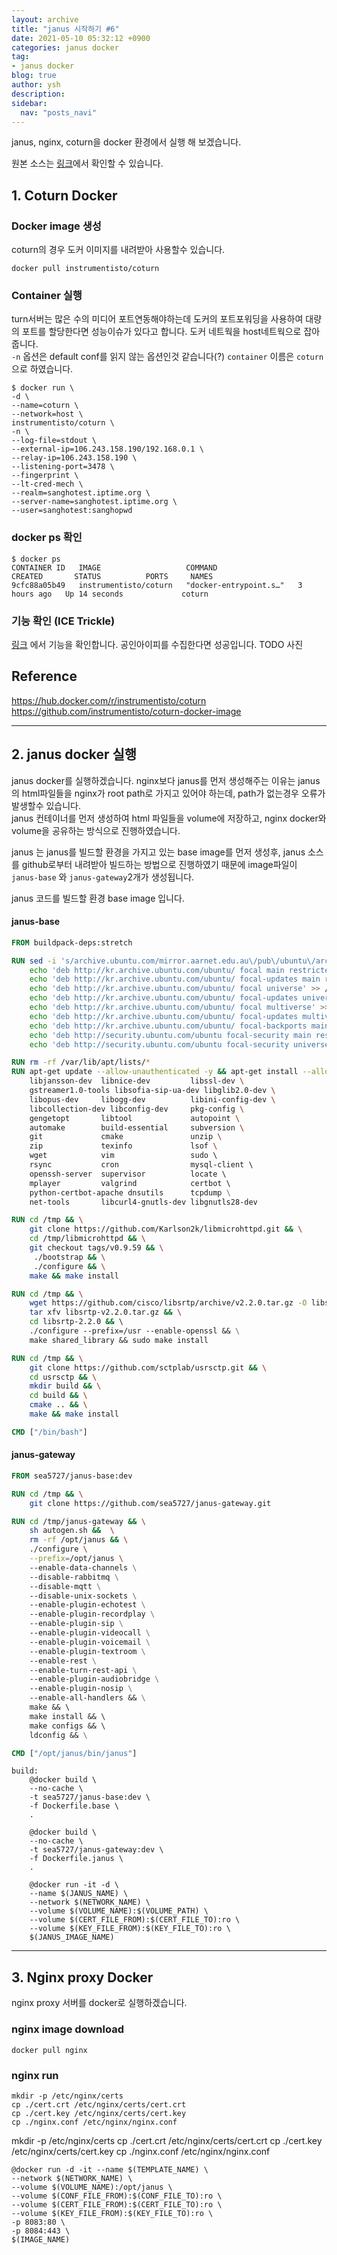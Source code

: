 ```yaml
---
layout: archive
title: "janus 시작하기 #6"
date: 2021-05-10 05:32:12 +0900
categories: janus docker
tag:
- janus docker
blog: true
author: ysh
description: 
sidebar:
  nav: "posts_navi"
---
```


janus, nginx, coturn을 docker 환경에서 실행 해 보겠습니다.

원본 소스는 [링크](/)에서 확인할 수 있습니다.

## 1. Coturn Docker

### Docker image 생성
coturn의 경우 도커 이미지를 내려받아 사용할수 있습니다. 
```
docker pull instrumentisto/coturn
```

### Container 실행
turn서버는 많은 수의 미디어 포트연동해야하는데 도커의 포트포워딩을 사용하여 대량의 포트를 할당한다면 성능이슈가 있다고 합니다. 도커 네트웍을 host네트웍으로 잡아줍니다.   
`-n` 옵션은 default conf를 읽지 않는 옵션인것 같습니다(?) 
`container` 이름은 `coturn`으로 하였습니다. 
```
$ docker run \
-d \
--name=coturn \
--network=host \
instrumentisto/coturn \
-n \
--log-file=stdout \
--external-ip=106.243.158.190/192.168.0.1 \
--relay-ip=106.243.158.190 \
--listening-port=3478 \
--fingerprint \
--lt-cred-mech \
--realm=sanghotest.iptime.org \
--server-name=sanghotest.iptime.org \
--user=sanghotest:sanghopwd
```
### docker ps 확인
```
$ docker ps
CONTAINER ID   IMAGE                   COMMAND                  CREATED       STATUS          PORTS     NAMES
9cfc88a05b49   instrumentisto/coturn   "docker-entrypoint.s…"   3 hours ago   Up 14 seconds             coturn
```

### 기능 확인 (ICE Trickle)
[링크](https://webrtc.github.io/samples/src/content/peerconnection/trickle-ice/) 에서 기능을 확인합니다.
공인아이피를 수집한다면 성공입니다.
TODO 사진

## Reference
https://hub.docker.com/r/instrumentisto/coturn
https://github.com/instrumentisto/coturn-docker-image

----------------------------------------------------



## 2. janus docker 실행
janus docker를 실행하겠습니다. nginx보다 janus를 먼저 생성해주는 이유는 janus의 html파일들을 nginx가 root path로 가지고 있어야 하는데, path가 없는경우 오류가 발생할수 있습니다.   
janus 컨테이너를 먼저 생성하여 html 파일들을 volume에 저장하고, nginx docker와 volume을 공유하는 방식으로 진행하였습니다.

janus 는 janus를 빌드할 환경을 가지고 있는 base image를 먼저 생성후, janus 소스를 github로부터 내려받아 빌드하는 방법으로 진행하였기 때문에 image파일이 `janus-base` 와 `janus-gateway`2개가 생성됩니다.


janus 코드를 빌드할 환경 base image 입니다.
#### janus-base 
``` Dockerfile
FROM buildpack-deps:stretch

RUN sed -i 's/archive.ubuntu.com/mirror.aarnet.edu.au\/pub\/ubuntu\/archive/g' /etc/apt/sources.list && \
    echo 'deb http://kr.archive.ubuntu.com/ubuntu/ focal main restricted' >> /etc/apt/sources.list && \
    echo 'deb http://kr.archive.ubuntu.com/ubuntu/ focal-updates main restricted' >> /etc/apt/sources.list && \
    echo 'deb http://kr.archive.ubuntu.com/ubuntu/ focal universe' >> /etc/apt/sources.list && \
    echo 'deb http://kr.archive.ubuntu.com/ubuntu/ focal-updates universe' >> /etc/apt/sources.list && \
    echo 'deb http://kr.archive.ubuntu.com/ubuntu/ focal multiverse' >> /etc/apt/sources.list && \
    echo 'deb http://kr.archive.ubuntu.com/ubuntu/ focal-updates multiverse' >> /etc/apt/sources.list && \
    echo 'deb http://kr.archive.ubuntu.com/ubuntu/ focal-backports main restricted universe multiverse' >> /etc/apt/sources.list && \
    echo 'deb http://security.ubuntu.com/ubuntu focal-security main restricted' >> /etc/apt/sources.list && \
    echo 'deb http://security.ubuntu.com/ubuntu focal-security universe' >> /etc/apt/sources.list

RUN rm -rf /var/lib/apt/lists/*
RUN apt-get update --allow-unauthenticated -y && apt-get install --allow-unauthenticated -y \
    libjansson-dev  libnice-dev         libssl-dev \
    gstreamer1.0-tools libsofia-sip-ua-dev libglib2.0-dev \
    libopus-dev     libogg-dev          libini-config-dev \
    libcollection-dev libconfig-dev     pkg-config \
    gengetopt       libtool             autopoint \
    automake        build-essential     subversion \
    git             cmake               unzip \
    zip             texinfo             lsof \ 
    wget            vim                 sudo \ 
    rsync           cron                mysql-client \ 
    openssh-server  supervisor          locate \ 
    mplayer         valgrind            certbot \ 
    python-certbot-apache dnsutils      tcpdump \
    net-tools       libcurl4-gnutls-dev libgnutls28-dev

RUN cd /tmp && \
    git clone https://github.com/Karlson2k/libmicrohttpd.git && \
    cd /tmp/libmicrohttpd && \
    git checkout tags/v0.9.59 && \
	 ./bootstrap && \
	 ./configure && \
	make && make install

RUN cd /tmp && \
    wget https://github.com/cisco/libsrtp/archive/v2.2.0.tar.gz -O libsrtp-v2.2.0.tar.gz && \
    tar xfv libsrtp-v2.2.0.tar.gz && \
    cd libsrtp-2.2.0 && \   
    ./configure --prefix=/usr --enable-openssl && \
	make shared_library && sudo make install 

RUN cd /tmp && \
    git clone https://github.com/sctplab/usrsctp.git && \
    cd usrsctp && \
    mkdir build && \
    cd build && \
    cmake .. && \
    make && make install 

CMD ["/bin/bash"]

```

#### janus-gateway
``` Dockerfile
FROM sea5727/janus-base:dev

RUN cd /tmp && \
    git clone https://github.com/sea5727/janus-gateway.git

RUN cd /tmp/janus-gateway && \
    sh autogen.sh &&  \
    rm -rf /opt/janus && \
    ./configure \
    --prefix=/opt/janus \ 
    --enable-data-channels \
    --disable-rabbitmq \
    --disable-mqtt \
    --disable-unix-sockets \
    --enable-plugin-echotest \
    --enable-plugin-recordplay \
    --enable-plugin-sip \
    --enable-plugin-videocall \
    --enable-plugin-voicemail \
    --enable-plugin-textroom \
    --enable-rest \
    --enable-turn-rest-api \
    --enable-plugin-audiobridge \
    --enable-plugin-nosip \
    --enable-all-handlers && \
    make && \ 
    make install && \ 
    make configs && \ 
    ldconfig && \

CMD ["/opt/janus/bin/janus"]
```

```
build:
	@docker build \
	--no-cache \
	-t sea5727/janus-base:dev \
	-f Dockerfile.base \
	.

	@docker build \
	--no-cache \
	-t sea5727/janus-gateway:dev \
	-f Dockerfile.janus \
	.

	@docker run -it -d \
	--name $(JANUS_NAME) \
	--network $(NETWORK_NAME) \
	--volume $(VOLUME_NAME):$(VOLUME_PATH) \
	--volume $(CERT_FILE_FROM):$(CERT_FILE_TO):ro \
	--volume $(KEY_FILE_FROM):$(KEY_FILE_TO):ro \
	$(JANUS_IMAGE_NAME)
```

-------------------------------------------

## 3. Nginx proxy Docker
nginx proxy 서버를 docker로 실행하겠습니다.

### nginx image download
```
docker pull nginx
```

### nginx run
```
mkdir -p /etc/nginx/certs
cp ./cert.crt /etc/nginx/certs/cert.crt
cp ./cert.key /etc/nginx/certs/cert.key
cp ./nginx.conf /etc/nginx/nginx.conf
```
mkdir -p /etc/nginx/certs
cp ./cert.crt /etc/nginx/certs/cert.crt
cp ./cert.key /etc/nginx/certs/cert.key
cp ./nginx.conf /etc/nginx/nginx.conf

	@docker run -d -it --name $(TEMPLATE_NAME) \
	--network $(NETWORK_NAME) \
	--volume $(VOLUME_NAME):/opt/janus \
	--volume $(CONF_FILE_FROM):$(CONF_FILE_TO):ro \
	--volume $(CERT_FILE_FROM):$(CERT_FILE_TO):ro \
	--volume $(KEY_FILE_FROM):$(KEY_FILE_TO):ro \
	-p 8083:80 \
	-p 8084:443 \
	$(IMAGE_NAME)

```
